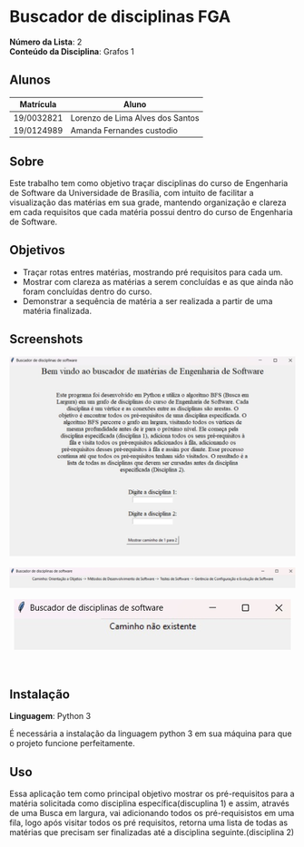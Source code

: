 
# Buscador de disciplinas FGA

**Número da Lista**: 2<br>
**Conteúdo da Disciplina**: Grafos 1<br>

## Alunos
|Matrícula | Aluno |
| -- | -- |
| 19/0032821  |  Lorenzo de Lima Alves dos Santos |
| 19/0124989  |  Amanda Fernandes custodio |

## Sobre 
Este trabalho tem como objetivo traçar disciplinas do curso de Engenharia de Software da Universidade de Brasília, com intuito de facilitar a visualização das matérias em sua grade, mantendo organização e clareza em cada requisitos que cada matéria possui dentro do curso de Engenharia de Software.

## Objetivos 

-  Traçar rotas entres matérias, mostrando pré requisitos para cada um.<br>
-  Mostrar com clareza as matérias a serem concluídas e as que ainda não foram concluídas dentro do curso. <br>
-  Demonstrar a sequência de matéria a ser realizada a partir de uma matéria finalizada.<br>

## Screenshots
<p align="center">
 <img src= assets/BuscadorMaterias.jpg alt="Buscador de disciplinas FGA"/>  <br> <br>
 <img src= assets/ListaMaterias.jpg alt="Buscador de disciplinas FGA"/>  <br> <br>
 <img src= assets/CaminhoNaoExiste.jpeg alt="Buscador de disciplinas FGA"/>  <br> <br> <br>
</p>

## Instalação 
**Linguagem**: Python 3<br>

É necessária a instalação da linguagem python 3 em sua máquina para que o projeto funcione perfeitamente.

## Uso 
Essa aplicação tem como principal objetivo mostrar os pré-requisitos para a matéria solicitada como disciplina específica(discuplina 1) e assim, através de uma Busca em largura, vai adicionando todos os pré-requisistos em uma fila, logo após visitar todos os pré requisitos, retorna uma lista de todas as matérias que precisam ser finalizadas até a disciplina seguinte.(disciplina 2)
